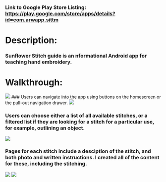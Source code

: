 ### Link to Google Play Store Listing: https://play.google.com/store/apps/details?id=com.arwapp.sittm

# Description: 
### Sunflower Stitch guide is an nformational Android app for teaching hand embroidery.  

# Walkthrough:

<img src="https://i.imgur.com/07WQYpP.png?">
### Users can navigate into the app using buttons on the homescreen or the pull-out navigation drawer.

<img src="https://i.imgur.com/CP2l7lm.png?">

### Users can choose either a list of all available stitches, or a filtered list if they are looking for a stitch for a particular use, for example, outlining an object. 

<img src="https://i.imgur.com/c7IfvXG.png?1">

### Pages for each stitch include a desciption of the stitch, and both photo and written instructions. I created all of the content for these, including the stitching.

<img src="https://i.imgur.com/dB8HREd.png?1">


<img src="https://i.imgur.com/lcfwbDk.png?1">
